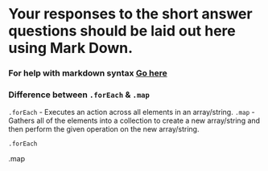 # Your responses to the short answer questions should be laid out here using Mark Down.

### For help with markdown syntax [Go here](https://github.com/adam-p/markdown-here/wiki/Markdown-Cheatsheet)

### Difference between `.forEach` & `.map`

`.forEach` - Executes an action across all elements in an array/string. `.map` -
Gathers all of the elements into a collection to create a new array/string and
then perform the given operation on the new array/string.

`.forEach`

.map
